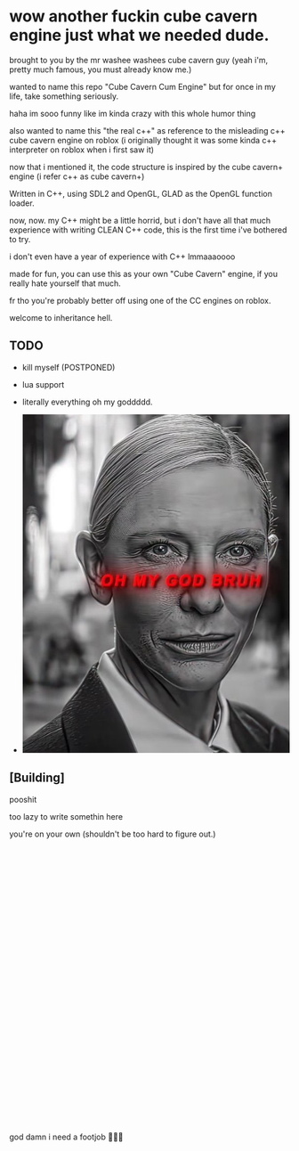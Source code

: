 # wow another fuckin cube cavern engine just what we needed dude.

brought to you by the mr washee washees cube cavern guy (yeah i'm, pretty much famous, you must already know me.)

wanted to name this repo "Cube Cavern Cum Engine" but for once in my life, take something seriously.

haha im sooo funny like im kinda crazy with this whole humor thing

also wanted to name this "the real c++" as reference to the misleading c++ cube cavern engine on roblox (i originally thought it was some kinda c++ interpreter on roblox when i first saw it)

now that i mentioned it, the code structure is inspired by the cube cavern+ engine (i refer c++ as cube cavern+)


Written in C++, using SDL2 and OpenGL, GLAD as the OpenGL function loader.

now, now. my C++ might be a little horrid, but i don't have all that much experience with writing CLEAN C++ code, this is the first time i've bothered to try.

i don't even have a year of experience with C++ lmmaaaoooo

made for fun, you can use this as your own "Cube Cavern" engine, if you really hate yourself that much.

fr tho you're probably better off using one of the CC engines on roblox.

welcome to inheritance hell.

## TODO

- kill myself (POSTPONED)
- lua support
- literally everything oh my goddddd.

- ![alt text](https://github.com/legosukc/Cube-Cavern-/blob/master/awesomesauce/ohmygodbruh.jpg?raw=true)

## [Building]

pooshit

too lazy to write somethin here

you're on your own (shouldn't be too hard to figure out.)\
\
\
\
\
\
\
\
\
\
\
\
\
\
\
\
\
\
\
\
\
\
\
\
\
\
\
\
\
\
\
\
god damn i need a footjob 🤤🤤🤤
